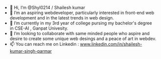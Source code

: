 - 👋 Hi, I’m @Shyl0214 / Shailesh kumar
- 👀 I’m an aspiring webdeveloper, particularly interested in front-end web development and in the latest trends in web design.
- 🌱 I’m currently in my 3rd year of college pursing my bachelor's degree in CSE-AI , Ganpat Univesity.
- 💞️ I’m looking to collaborate with same minded people who aspire and desire to create some unique web desings and a peace of art in webdev.
- 📫 You can reach me on Linkedin : www.linkedin.com/in/shailesh-kumar-singh-parmar




<!---
Shyl0214/Shyl0214 is a ✨ special ✨ repository because its `README.md` (this file) appears on your GitHub profile.
You can click the Preview link to take a look at your changes.
--->
